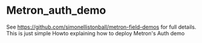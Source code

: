 # Metron_auth_demo
See https://github.com/simonellistonball/metron-field-demos for full details. This is just simple Howto explaining how to deploy Metron's Auth demo
